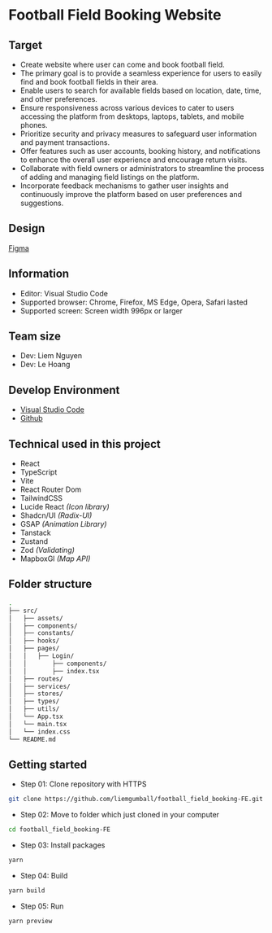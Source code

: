 # Football Field Booking Website

## Target

- Create website where user can come and book football field.
- The primary goal is to provide a seamless experience for users to easily find and book football fields in their area.
- Enable users to search for available fields based on location, date, time, and other preferences.
- Ensure responsiveness across various devices to cater to users accessing the platform from desktops, laptops, tablets, and mobile phones.
- Prioritize security and privacy measures to safeguard user information and payment transactions.
- Offer features such as user accounts, booking history, and notifications to enhance the overall user experience and encourage return visits.
- Collaborate with field owners or administrators to streamline the process of adding and managing field listings on the platform.
- Incorporate feedback mechanisms to gather user insights and continuously improve the platform based on user preferences and suggestions.

## Design

[Figma](https://www.figma.com/file/ihotGtX1kFp8bnKwGMzyQl/Final-Project?type=design&node-id=0%3A1&mode=design&t=Krsnt0yxeNoZzcNK-1)

## Information

- Editor: Visual Studio Code
- Supported browser: Chrome, Firefox, MS Edge, Opera, Safari lasted
- Supported screen: Screen width 996px or larger

## Team size

- Dev: Liem Nguyen
- Dev: Le Hoang

## Develop Environment

- [Visual Studio Code](https://code.visualstudio.com/)
- [Github](https://github.com/)

## Technical used in this project

- React
- TypeScript
- Vite
- React Router Dom
- TailwindCSS
- Lucide React _(Icon library)_
- Shadcn/UI _(Radix-UI)_
- GSAP _(Animation Library)_
- Tanstack
- Zustand
- Zod _(Validating)_
- MapboxGl _(Map API)_

## Folder structure

```bash
.
├── src/
│   ├── assets/
│   ├── components/
│   ├── constants/
│   ├── hooks/
│   ├── pages/
│   │   ├── Login/
│   │       ├── components/
│   │       ├── index.tsx
│   ├── routes/
│   ├── services/
│   ├── stores/
│   ├── types/
│   ├── utils/
│   └── App.tsx
│   └── main.tsx
│   └── index.css
└── README.md
```

## Getting started

- Step 01: Clone repository with HTTPS

```bash
git clone https://github.com/liemgumball/football_field_booking-FE.git
```

- Step 02: Move to folder which just cloned in your computer

```bash
cd football_field_booking-FE
```

- Step 03: Install packages

```bash
yarn
```

- Step 04: Build

```bash
yarn build
```

- Step 05: Run

```bash
yarn preview
```
